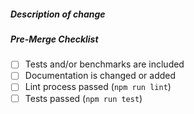 <!--
Thank you for your pull request!

Bug fixes and new features should include tests and possibly benchmarks.

Before submitting please read:

Contributors guide: https://github.com/Fae/fae/blob/master/CONTRIBUTING.md
Code of Conduct: https://github.com/Fae/fae/blob/master/CODE_OF_CONDUCT.md
-->

##### Description of change
<!-- Provide a description of the change below this comment. -->

##### Pre-Merge Checklist
<!-- Remove items that do not apply. For completed items, change [ ] to [x]. -->

- [ ] Tests and/or benchmarks are included
- [ ] Documentation is changed or added
- [ ] Lint process passed (`npm run lint`)
- [ ] Tests passed (`npm run test`)